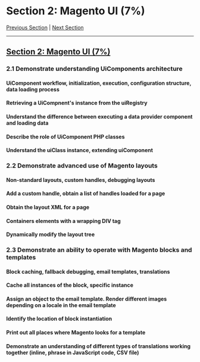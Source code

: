 # Section 2: Magento UI (7%)

[Previous Section](./1.md) | [Next Section](./3.md)

-----


## [Section 2: Magento UI (7%)](./2.md)

### **2.1**  Demonstrate understanding UiComponents architecture

#### **UiComponent workflow, initialization, execution, configuration structure, data loading process**

#### **Retrieving a UiCompnent's instance from the uiRegistry**

#### **Understand the difference between executing a data provider component and loading data**

#### **Describe the role of UiComponent PHP classes**

#### **Understand the uiClass instance, extending uiComponent**

### **2.2**  Demonstrate advanced use of Magento layouts

#### **Non-standard layouts, custom handles, debugging layouts**

#### **Add a custom handle, obtain a list of handles loaded for a page**

#### **Obtain the layout XML for a page**

#### **Containers elements with a wrapping DIV tag**

#### **Dynamically modify the layout tree**

### **2.3**  Demonstrate an ability to operate with Magento blocks and templates

#### **Block caching, fallback debugging, email templates, translations**

#### **Cache all instances of the block, specific instance**

#### **Assign an object to the email template. Render different images depending on a locale in the email template**

#### **Identify the location of block instantiation**

#### **Print out all places where Magento looks for a template**

#### **Demonstrate an understanding of different types of translations working together (inline, phrase in JavaScript code, CSV file)**


